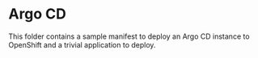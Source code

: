 # Argo CD

This folder contains a sample manifest to deploy an Argo CD instance to OpenShift and a trivial application to deploy.
